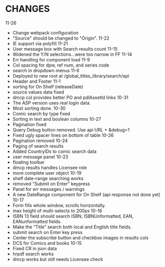 # CHANGES
11-26
- Change webpack configuration
- "Source" should be changed to "Origin".
11-22
- IE support via polyfill
11-21
- User message box with Search results count 
11-15
- Widened the Y/N selections...were too narrow in FF
11-14
- Err handling for component load
11-9
- Col spacing for dpw, ref num, and series code
- search in dropdown menus
11-6
- Deployed to new root at /global_titles_library/search/api
- Header and Footer
11-1
- sorting for On Shelf (releaseDate)
- source values data fixed
- dmcp col provides better PO and pdlAssetId links
10-31
- The ASP version uses real login data.
- Most sorting done.
10-30
- Comic search by type fixed
- Sorting in text and boolean columns
10-27
- Pagination fixed
- Query Debug button removed. Use api URL + &debug=1
- Fixed ugly spacer lines on bottom of table
10-26
- Pagination removed
10-24
- Paging of search results
- Added CountryIDs to comic search data
- user message panel
10-23
- floating toolbar
- dmcp results handles Licensee role
- more complete user object
10-19
- shelf date-range searching works
- removed "Submit on Enter" keypress
- Panel for err messages / warnings
- A new DateRange component for On Shelf (api response not done yet)
10-17
- Form fills whole window, scrolls horizontally.
- max height of multi-selects to 200px
10-16
- ISBN 13 field should search ISBN, ISBNUnformatted, EAN, EANunformatted fields.
- Make the “Title” search both local and English title fields.
- submit search on Enter key press
- Center the subscribe button and checkbox images in results cols
- DCS for Comics and books
10-15
- Fixed CR in json data
- hrpdf search works
- dmcp works but still needs Licensee check
